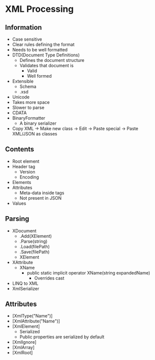 # XML Processing

## Information

- Case sensitive
- Clear rules defining the format
- Needs to be well formatted
- DTD(Document Type Definitions)
    - Defines the document structure
    - Validates that document is
        - Valid
        - Well formed
- Extensible
    - Schema
    - .xsd
- Unicode
- Takes more space
- Slower to parse
- CDATA
- BinaryFormatter
    - A binary serializer
- Copy XML -> Make new class -> Edit -> Paste special -> Paste XML/JSON as classes

## Contents

- Root element
- Header tag
    - Version
    - Encoding
- Elements
- Attributes
    - Meta-data inside tags
    - Not present in JSON
- Values

## Parsing

- XDocument
    - .Add(XElement)
    - .Parse(string)
    - .Load(filePath)
    - .Save(filePath)
    - XElement
- XAttribute
    - XName
        - public static implicit operator XName(string expandedName)
            - Overrides cast
- LINQ to XML
- XmlSerializer

## Attributes

- [XmlType("Name")]
- [XmlAttribute("Name")]
- [XmlElement]
    - Serialized
    - Public properties are serialized by default
- [XmlIgnore]
- [XmlArray]
- [XmlRoot]
